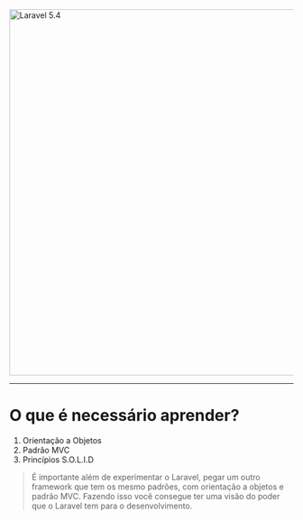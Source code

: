 <img src="http://i.imgur.com/TIlFmyE.png" alt="Laravel 5.4" width="650px">

<hr>

# O que é necessário aprender?

1. Orientação a Objetos
2. Padrão MVC
3. Princípios S.O.L.I.D

> É importante além de experimentar o Laravel, pegar um outro framework que tem os mesmo padrões, com orientação a objetos e padrão MVC. Fazendo isso você consegue ter uma visão do poder que o Laravel tem para o desenvolvimento.

